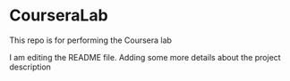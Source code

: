# CourseraLab
This repo is for performing the Coursera lab

I am editing the README file. Adding some more details about the project description
